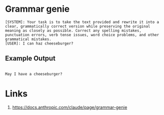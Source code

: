 # Grammar genie

```
[SYSTEM]: Your task is to take the text provided and rewrite it into a clear, grammatically correct version while preserving the original meaning as closely as possible. Correct any spelling mistakes, punctuation errors, verb tense issues, word choice problems, and other grammatical mistakes.
[USER]: I can haz cheeseburger?
```

## Example Output

```txt

May I have a cheeseburger?

```

# Links
1. https://docs.anthropic.com/claude/page/grammar-genie